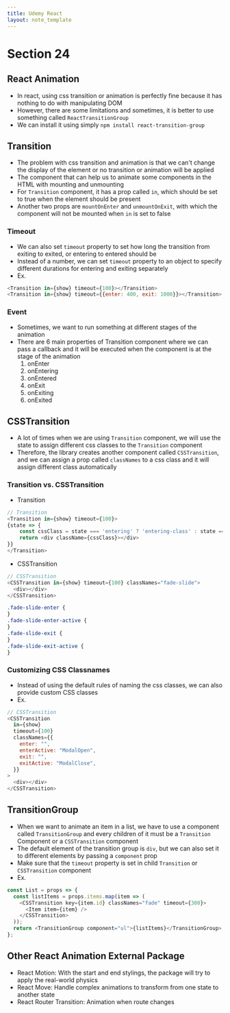 ```yaml
---
title: Udemy React
layout: note_template
---
```


# Section 24

## React Animation

- In react, using css transition or animation is perfectly fine because it has nothing to do with manipulating DOM
- However, there are some limitations and sometimes, it is better to use something called `ReactTransitionGroup`
- We can install it using simply `npm install react-transition-group`

## Transition

- The problem with css transition and animation is that we can't change the display of the element or no transition or animation will be applied
- The component that can help us to animate some components in the HTML with mounting and unmounting
- For `Transition` component, it has a prop called `in`, which should be set to true when the element should be present
- Another two props are `mountOnEnter` and `unmountOnExit`, with which the component will not be mounted when `in` is set to false

### Timeout

- We can also set `timeout` property to set how long the transition from exiting to exited, or entering to entered should be
- Instead of a number, we can set `timeout` property to an object to specify different durations for entering and exiting separately
- Ex.

```js
<Transition in={show} timeout={100}></Transition>
<Transition in={show} timeout={{enter: 400, exit: 1000}}></Transition>
```

### Event

- Sometimes, we want to run something at different stages of the animation
- There are 6 main properties of Transition component where we can pass a callback and it will be executed when the component is at the stage of the animation
  1.  onEnter
  2.  onEntering
  3.  onEntered
  4.  onExit
  5.  onExiting
  6.  onExited

## CSSTransition

- A lot of times when we are using `Transition` component, we will use the state to assign different css classes to the `Transition` component
- Therefore, the library creates another component called `CSSTransition`, and we can assign a prop called `classNames` to a css class and it will assign different class automatically

### Transition vs. CSSTransition

- Transition

```js
// Transition
<Transition in={show} timeout={100}>
{state => {
	const cssClass = state === 'entering' ? 'entering-class' : state === ...;
	return <div className={cssClass}></div>
}}
</Transition>
```

- CSSTransition

```js
// CSSTransition
<CSSTransition in={show} timeout={100} classNames="fade-slide">
  <div></div>
</CSSTransition>
```

```css
.fade-slide-enter {
}
.fade-slide-enter-active {
}
.fade-slide-exit {
}
.fade-slide-exit-active {
}
```

### Customizing CSS Classnames

- Instead of using the default rules of naming the css classes, we can also provide custom CSS classes
- Ex.

```js
// CSSTransition
<CSSTransition
  in={show}
  timeout={100}
  classNames={{
    enter: "",
    enterActive: "ModalOpen",
    exit: "",
    exitActive: "ModalClose",
  }}
>
  <div></div>
</CSSTransition>
```

## TransitionGroup

- When we want to animate an item in a list, we have to use a component called `TransitionGroup` and every children of it must be a `Transition` Component or a `CSSTransition` component
- The default element of the transition group is `div`, but we can also set it to different elements by passing a `component` prop
- Make sure that the `timeout` property is set in child `Transition` or `CSSTransition` component
- Ex.

```js
const List = props => {
  const listItems = props.items.map(item => (
    <CSSTransition key={item.id} classNames="fade" timeout={300}>
      <Item item={item} />
    </CSSTransition>
  ));
  return <TransitionGroup component="ul">{listItems}</TransitionGroup>;
};
```

## Other React Animation External Package

- React Motion: With the start and end stylings, the package will try to apply the real-world physics
- React Move: Handle complex animations to transform from one state to another state
- React Router Transition: Animation when route changes
